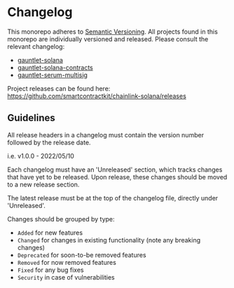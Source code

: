 # Changelog

This monorepo adheres to [Semantic Versioning](https://semver.org/). All projects found in this monorepo are individually versioned and released. Please consult the relevant changelog:

- [gauntlet-solana](./gauntlet/packages/gauntlet-solana/CHANGELOG.md)
- [gauntlet-solana-contracts](./gauntlet/packages/gauntlet-solana-contracts/CHANGELOG.md)
- [gauntlet-serum-multisig](./gauntlet/packages/gauntlet-serum-multisig/CHANGELOG.md)

Project releases can be found here: https://github.com/smartcontractkit/chainlink-solana/releases

## Guidelines

All release headers in a changelog must contain the version number followed by the release date.

i.e. v1.0.0 - 2022/05/10

Each changelog must have an 'Unreleased' section, which tracks changes that have yet to be released. Upon release, these changes should be moved to a new release section.

The latest release must be at the top of the changelog file, directly under 'Unreleased'.

Changes should be grouped by type:
- `Added` for new features
- `Changed` for changes in existing functionality (note any breaking changes)
- `Deprecated` for soon-to-be removed features
- `Removed` for now removed features
- `Fixed` for any bug fixes
- `Security` in case of vulnerabilities
